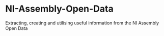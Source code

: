 # NI-Assembly-Open-Data
Extracting, creating and utilising useful information from the NI Assembly Open Data
